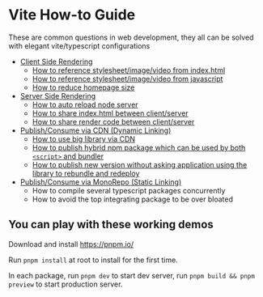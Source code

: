 # Vite How-to Guide

These are common questions in web development, they all can be solved with elegant vite/typescript configurations

* [Client Side Rendering](./packages/CSR/)
    * [How to reference stylesheet/image/video from index.html](./packages/CSR/html-dependencies/)
    * [How to reference stylesheet/image/video from javascript](./packages/CSR/everything-in-js/)
    * [How to reduce homepage size](./packages/CSR/reduce-homepage-size/)
* [Server Side Rendering](./packages/SSR/)
    * [How to auto reload node server](./packages/SSR/auto-reload-node-server/)
    * [How to share index.html between client/server](./packages/SSR/share-index-html/)
    * [How to share render code between client/server](./packages/SSR/isomorphic-render/)
* [Publish/Consume via CDN (Dynamic Linking)](./packages/DYNAMIC-LINKING)
    * [How to use big library via CDN](./packages/DYNAMIC-LINKING/use-big-library-via-cdn)
    * [How to publish hybrid npm package which can be used by both `<script>` and bundler](./packages/DYNAMIC-LINKING/hybrid-npm-package/)
    * [How to publish new version without asking application using the library to rebundle and redeploy](./packages/DYNAMIC-LINKING/remote-package/)
* [Publish/Consume via MonoRepo (Static Linking)](./packages/STATIC-LINKING)
    * How to compile several typescript packages concurrently
    * How to avoid the top integrating package to be over bloated

## You can play with these working demos

Download and install https://pnpm.io/

Run `pnpm install` at root to install for the first time. 

In each package, run `pnpm dev` to start dev server, run `pnpm build && pnpm preview` to start production server.